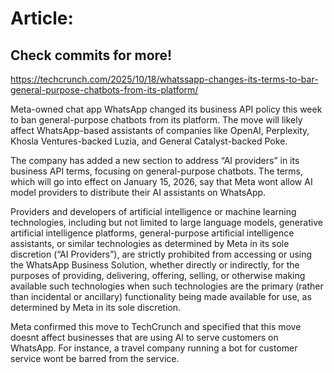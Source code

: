 # Article:

## Check commits for more!
https://techcrunch.com/2025/10/18/whatssapp-changes-its-terms-to-bar-general-purpose-chatbots-from-its-platform/

Meta-owned chat app WhatsApp changed its business API policy this week to ban general-purpose chatbots from its platform. The move will likely affect WhatsApp-based assistants of companies like OpenAI, Perplexity, Khosla Ventures-backed Luzia, and General Catalyst-backed Poke.

The company has added a new section to address &#8220;AI providers&#8221; in its business API terms, focusing on general-purpose chatbots. The terms, which will go into effect on January 15, 2026, say that Meta wont allow AI model providers to distribute their AI assistants on WhatsApp.

Providers and developers of artificial intelligence or machine learning technologies, including but not limited to large language models, generative artificial intelligence platforms, general-purpose artificial intelligence assistants, or similar technologies as determined by Meta in its sole discretion (“AI Providers”), are strictly prohibited from accessing or using the WhatsApp Business Solution, whether directly or indirectly, for the purposes of providing, delivering, offering, selling, or otherwise making available such technologies when such technologies are the primary (rather than incidental or ancillary) functionality being made available for use, as determined by Meta in its sole discretion.

Meta confirmed this move to TechCrunch and specified that this move doesnt affect businesses that are using AI to serve customers on WhatsApp. For instance, a travel company running a bot for customer service wont be barred from the service.